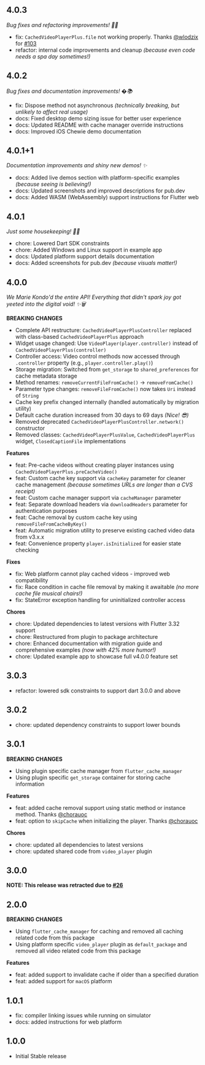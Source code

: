 ## 4.0.3

_Bug fixes and refactoring improvements! 🐛✨_

- fix: `CachedVideoPlayerPlus.file` not working properly. Thanks [@wlodzix](https://github.com/wlodzix) for [#103](https://github.com/OutdatedGuy/cached_video_player_plus/pull/103)
- refactor: internal code improvements and cleanup _(because even code needs a spa day sometimes!)_

## 4.0.2

_Bug fixes and documentation improvements! �📚_

- fix: Dispose method not asynchronous _(technically breaking, but unlikely to affect real usage)_
- docs: Fixed desktop demo sizing issue for better user experience
- docs: Updated README with cache manager override instructions
- docs: Improved iOS Chewie demo documentation

## 4.0.1+1

_Documentation improvements and shiny new demos! ✨_

- docs: Added live demos section with platform-specific examples _(because seeing is believing!)_
- docs: Updated screenshots and improved descriptions for pub.dev
- docs: Added WASM (WebAssembly) support instructions for Flutter web

## 4.0.1

_Just some housekeeping! 🧹✨_

- chore: Lowered Dart SDK constraints
- chore: Added Windows and Linux support in example app
- docs: Updated platform support details documentation
- docs: Added screenshots for pub.dev _(because visuals matter!)_

## 4.0.0

_We Marie Kondo'd the entire API! Everything that didn't spark joy got yeeted into the digital void! ✨🗑️_

**BREAKING CHANGES**

- Complete API restructure: `CachedVideoPlayerPlusController` replaced with class-based `CachedVideoPlayerPlus` approach
- Widget usage changed: Use `VideoPlayer(player.controller)` instead of `CachedVideoPlayerPlus(controller)`
- Controller access: Video control methods now accessed through `.controller` property (e.g., `player.controller.play()`)
- Storage migration: Switched from `get_storage` to `shared_preferences` for cache metadata storage
- Method renames: `removeCurrentFileFromCache()` → `removeFromCache()`
- Parameter type changes: `removeFileFromCache()` now takes `Uri` instead of `String`
- Cache key prefix changed internally (handled automatically by migration utility)
- Default cache duration increased from 30 days to 69 days _(Nice! 😎)_
- Removed deprecated `CachedVideoPlayerPlusController.network()` constructor
- Removed classes: `CachedVideoPlayerPlusValue`, `CachedVideoPlayerPlus` widget, `ClosedCaptionFile` implementations

**Features**

- feat: Pre-cache videos without creating player instances using `CachedVideoPlayerPlus.preCacheVideo()`
- feat: Custom cache key support via `cacheKey` parameter for cleaner cache management _(because sometimes URLs are longer than a CVS receipt)_
- feat: Custom cache manager support via `cacheManager` parameter
- feat: Separate download headers via `downloadHeaders` parameter for authentication purposes
- feat: Cache removal by custom cache key using `removeFileFromCacheByKey()`
- feat: Automatic migration utility to preserve existing cached video data from v3.x.x
- feat: Convenience property `player.isInitialized` for easier state checking

**Fixes**

- fix: Web platform cannot play cached videos - improved web compatibility
- fix: Race condition in cache file removal by making it awaitable _(no more cache file musical chairs!)_
- fix: StateError exception handling for uninitialized controller access

**Chores**

- chore: Updated dependencies to latest versions with Flutter 3.32 support
- chore: Restructured from plugin to package architecture
- chore: Enhanced documentation with migration guide and comprehensive examples _(now with 42% more humor!)_
- chore: Updated example app to showcase full v4.0.0 feature set

## 3.0.3

- refactor: lowered sdk constraints to support dart 3.0.0 and above

## 3.0.2

- chore: updated dependency constraints to support lower bounds

## 3.0.1

**BREAKING CHANGES**

- Using plugin specific cache manager from `flutter_cache_manager`
- Using plugin specific `get_storage` container for storing cache information

**Features**

- feat: added cache removal support using static method or instance method. Thanks [@chorauoc](https://github.com/chorauoc)
- feat: option to `skipCache` when initializing the player. Thanks [@chorauoc](https://github.com/chorauoc)

**Chores**

- chore: updated all dependencies to latest versions
- chore: updated shared code from `video_player` plugin

## 3.0.0

**NOTE: This release was retracted due to [#26](https://github.com/OutdatedGuy/cached_video_player_plus/issues/26)**

## 2.0.0

**BREAKING CHANGES**

- Using `flutter_cache_manager` for caching and removed all caching related
  code from this package
- Using platform specific `video_player` plugin as `default_package` and
  removed all video related code from this package

**Features**

- feat: added support to invalidate cache if older than a specified duration
- feat: added support for `macOS` platform

## 1.0.1

- fix: compiler linking issues while running on simulator
- docs: added instructions for web platform

## 1.0.0

- Initial Stable release
